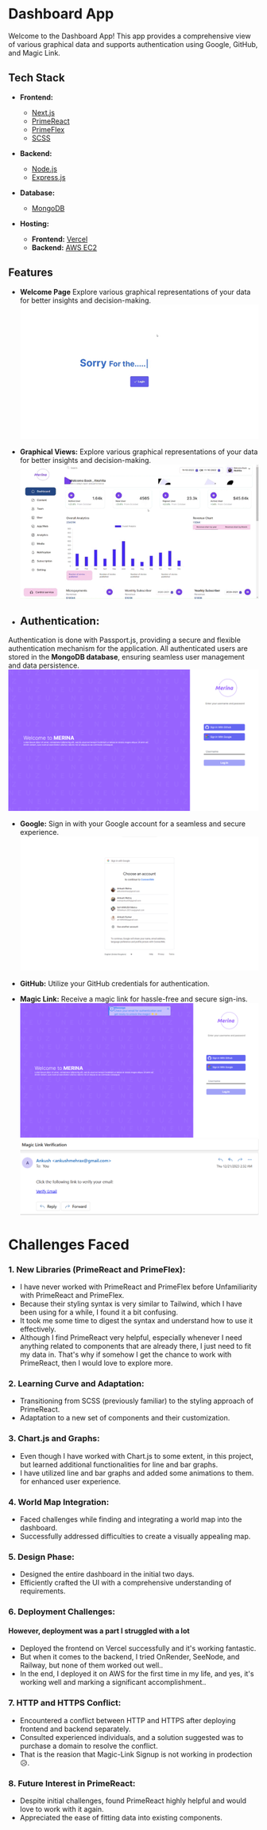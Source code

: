 # Dashboard App

Welcome to the Dashboard App! This app provides a comprehensive view of various graphical data and supports authentication using Google, GitHub, and Magic Link.

## Tech Stack

- **Frontend:**
  - [Next.js](https://nextjs.org/)
  - [PrimeReact](https://www.primefaces.org/primereact/)
  - [PrimeFlex](https://www.primefaces.org/primeflex/)
  - [SCSS](https://sass-lang.com/)

- **Backend:**
  - [Node.js](https://nodejs.org/)
  - [Express.js](https://expressjs.com/)

- **Database:**
  - [MongoDB](https://www.mongodb.com/)
  
- **Hosting:**
  - **Frontend:** [Vercel](https://dairfrontend-mehraankush.vercel.app/)
  - **Backend:** [AWS EC2](https://aws.amazon.com/ec2/)

## Features
- **Welcome Page** Explore various graphical representations of your data for better insights and decision-making.
   ![HomePage](https://github.com/mehraankush/TypeScript/blob/main/dair/home.gif)
  
- **Graphical Views:** Explore various graphical representations of your data for better insights and decision-making.
   ![Dashboard](https://github.com/mehraankush/TypeScript/blob/main/dair/Dashboard.gif)
  
- ## Authentication:
 Authentication is done with Passport.js, providing a secure and flexible authentication mechanism for the application. 
 All authenticated users are stored in the **MongoDB database**, ensuring seamless user management and data persistence.
   ![SignUpMethods](https://github.com/mehraankush/TypeScript/blob/main/dair/loginmethods.png)
  
  - **Google:** Sign in with your Google account for a seamless and secure experience.
     ![Google](https://github.com/mehraankush/TypeScript/blob/main/dair/google.png)
    
  - **GitHub:** Utilize your GitHub credentials for authentication.
  - **Magic Link:** Receive a magic link for hassle-free and secure sign-ins.
     ![SendingMagicLink](https://github.com/mehraankush/TypeScript/blob/main/dair/magiclink.png)
     ![Mailrecieved](https://github.com/mehraankush/TypeScript/blob/main/dair/Screenshot%202023-12-21%20025134.png)


# Challenges Faced

### 1. New Libraries (PrimeReact and PrimeFlex):
   - I have never worked with PrimeReact and PrimeFlex before Unfamiliarity with PrimeReact and PrimeFlex.
   - Because their styling syntax is very similar
     to Tailwind, which I have been using for a while, I found it a bit confusing.
   - It took me some time to digest the syntax and understand how to use it effectively.
   - Although I find PrimeReact very helpful, especially whenever I need anything related to components that are already there,
     I just need to fit my data in. That's why if somehow I get the chance to work with PrimeReact, then I would 
     love to explore more.

### 2. Learning Curve and Adaptation:
   - Transitioning from SCSS (previously familiar) to the styling approach of PrimeReact.
   - Adaptation to a new set of components and their customization.

### 3. Chart.js and Graphs:
   - Even though I have worked with Chart.js to some extent, in this project,
     but learned additional functionalities for line and bar graphs.
   - I have utilized line and bar graphs and added some animations to them. for enhanced user experience.

### 4. World Map Integration:
   - Faced challenges while finding and integrating a world map into the dashboard.
   - Successfully addressed difficulties to create a visually appealing map.

### 5. Design Phase:
   - Designed the entire dashboard in the initial two days.
   - Efficiently crafted the UI with a comprehensive understanding of requirements.

### 6. Deployment Challenges:
#### However, deployment was a part I struggled with a lot
   - Deployed the frontend on Vercel successfully and it's working fantastic.
   - But when it comes to the backend, I tried OnRender, SeeNode, and Railway, but none of them worked out well..
   - In the end, I deployed it on AWS for the first time in my life, and yes, it's working well and marking a significant accomplishment..

### 7. HTTP and HTTPS Conflict:
   - Encountered a conflict between HTTP and HTTPS after deploying frontend and backend separately.
   - Consulted experienced individuals, and a solution suggested was to purchase a domain to resolve the conflict.
   - That is the reasion that Magic-Link Signup is not working in prodection 😥.

### 8. Future Interest in PrimeReact:
   - Despite initial challenges, found PrimeReact highly helpful and would love to work with it again.
   - Appreciated the ease of fitting data into existing components.
